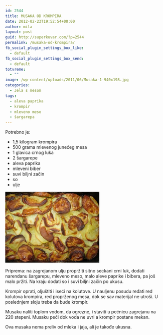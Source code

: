 ```yaml
---
id: 2544
title: MUSAKA OD KROMPIRA
date: 2012-02-23T19:52:54+00:00
author: mila
layout: post
guid: http://superkuvar.com/?p=2544
permalink: /musaka-od-krompira/
fb_social_plugin_settings_box_like:
  - default
fb_social_plugin_settings_box_send:
  - default
totvreme:
  - ""
image: /wp-content/uploads/2011/06/Musaka-1-940x198.jpg
categories:
  - Jela s mesom
tags:
  - aleva paprika
  - krompir
  - mleveno meso
  - šargarepa
---
```

Potrebno je:

  * 1,5 kilogram krompira
  * 500 grama mlevenog junećeg mesa
  * 1 glavica crnog luka
  * 2 šargarepe
  * aleva paprika
  * mleveni biber
  * suvi biljni začin
  * so
  * ulje

<img class="alignnone size-medium wp-image-2545" title="Musaka" src="/wp-content/uploads/2012/02/Musaka-300x225.jpg" alt="" width="300" height="225" /> 

Priprema: na zagrejanom ulju propržiti sitno seckani crni luk, dodati narendanu šargarepu, mleveno meso, malo aleve paprike i bibera, pa još malo pržiti. Na kraju dodati so i suvi biljni začin po ukusu.

Krompir oprati, oljuštiti i iseći na kolutove. U nauljenu posudu ređati red kolutova krompira, red proprženog mesa, dok se sav materijal ne utroši. U poslednjem sloju treba da bude krompir.

Musaku naliti toplom vodom, da ogrezne, i staviti u pećnicu zagrejanu na 220 stepeni. Musaku peći dok voda ne uvri a krompir postane mekan.

Ova musaka nema preliv od mleka i jaja, ali je takođe ukusna.